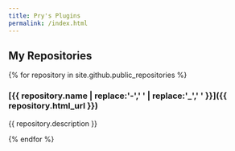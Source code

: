 ```yaml
---
title: Pry's Plugins
permalink: /index.html
---
```


## My Repositories

{% for repository in site.github.public_repositories %}
### [{{ repository.name | replace:'-',' ' | replace:'_',' ' }}]({{ repository.html_url }})

{{ repository.description }}

{% endfor %}
